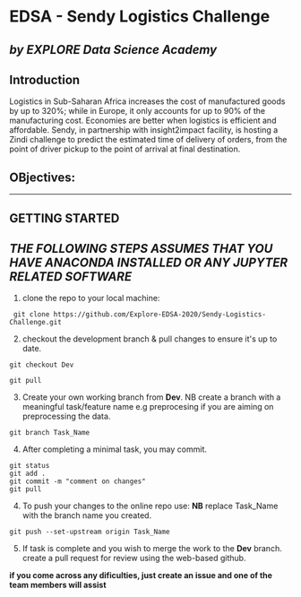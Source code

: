 # **EDSA - Sendy Logistics Challenge**
 *by EXPLORE Data Science Academy*
---

## Introduction

Logistics in Sub-Saharan Africa increases the cost of manufactured goods by up to 320%; while in Europe, it only accounts for up to 90% of the manufacturing cost.  Economies are better when logistics is efficient and affordable. Sendy, in partnership with insight2impact facility, is hosting a Zindi challenge to predict the estimated time of delivery of orders, from the point of driver pickup to the point of arrival at final destination.

## OBjectives:
---

## GETTING STARTED
*THE FOLLOWING STEPS ASSUMES THAT YOU HAVE ANACONDA INSTALLED OR ANY JUPYTER RELATED SOFTWARE*
---


1. clone the repo to your local machine:
```git
 git clone https://github.com/Explore-EDSA-2020/Sendy-Logistics-Challenge.git
```

2. checkout the development branch & pull changes to ensure it's up to date.
```git 
git checkout Dev

git pull 
```

3. Create your own working branch from **Dev**. 
NB create a branch with a meaningful task/feature name e.g preprocesing
if you are aiming on preprocessing the data. 
```git
git branch Task_Name
```
4. After completing a minimal task, you may commit.
```git
git status
git add .
git commit -m "comment on changes"
git pull
```
4. To push your changes to the online repo use: 
**NB** replace Task_Name with  the  branch name you created.
```git
git push --set-upstream origin Task_Name 
```

5. If task is complete and you wish to merge the work to the **Dev** branch.
create a pull request for review using the web-based github.

**if you come across any dificulties, just create an issue and one of the team members will assist**
